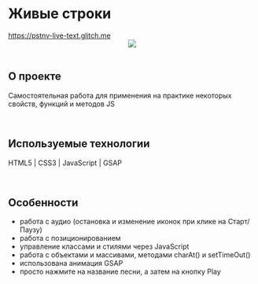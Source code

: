 <h1> Живые строки </h1>
<a href="https://pstnv-live-text.glitch.me/"> https://pstnv-live-text.glitch.me </a>

<div align="center">
  <img src="https://cdn.glitch.global/ece60b40-3830-4d48-bb12-fa238aabf422/picPreview_15.png?v=1661081039894">
</div>
<br>

<h2>О проекте</h2>
<p> Самостоятельная работа для применения на практике некоторых свойств, функций и методов JS </p>
<br>

<h2>Используемые технологии</h2>
<p> HTML5 | CSS3 | JavaScript | GSAP</p>
<br>

<h2>Особенности</h2>
<ul>
  <li> работа с аудио (остановка и изменение иконок при клике на Старт/ Паузу) </li>
  <li> работа с позиционированием </li>
  <li> управление классами и стилями через JavaScript </li>
  <li> работа с объектами и массивами, методами charAt() и setTimeOut() </li>
  <li> использована анимация GSAP </li>
  <li> просто нажмите на название песни, а затем на кнопку Play </li>
</ul>
